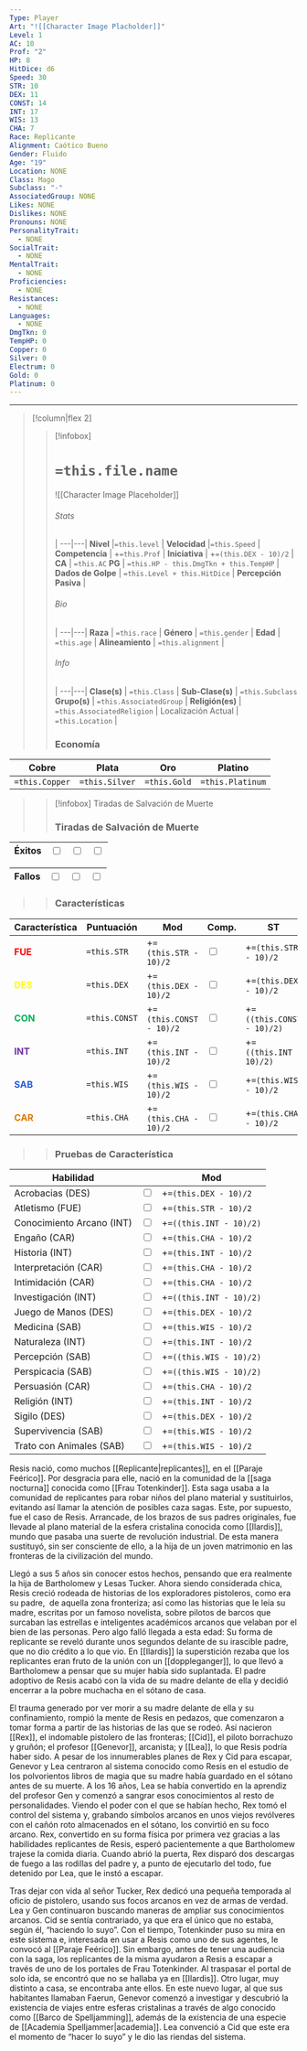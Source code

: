 ```yaml
---
Type: Player
Art: "![[Character Image Placholder]]"
Level: 1
AC: 10
Prof: "2"
HP: 8
HitDice: d6
Speed: 30
STR: 10
DEX: 11
CONST: 14
INT: 17
WIS: 13
CHA: 7
Race: Replicante
Alignment: Caótico Bueno
Gender: Fluido
Age: "19"
Location: NONE
Class: Mago
Subclass: "-"
AssociatedGroup: NONE
Likes: NONE
Dislikes: NONE
Pronouns: NONE
PersonalityTrait:
  - NONE
SocialTrait:
  - NONE
MentalTrait:
  - NONE
Proficiencies:
  - NONE
Resistances:
  - NONE
Languages:
  - NONE
DmgTkn: 0
TempHP: 0
Copper: 0
Silver: 0
Electrum: 0
Gold: 0
Platinum: 0
---
```


---
>[!column|flex 2]
>> [!infobox]
>> # `=this.file.name`
>> ![[Character Image Placeholder]]
>> ###### Stats
>>  |
>> ---|---|
>> **Nivel** |`=this.level` |
>>  **Velocidad** |`=this.Speed` |
>> **Competencia** | +`=this.Prof` |
>> **Iniciativa** | +`=(this.DEX - 10)/2` |
>> **CA** | `=this.AC`
>> **PG** | `=this.HP - this.DmgTkn + this.TempHP` |
>> **Dados de Golpe** | `=this.Level + this.HitDice`  |
>> **Percepción Pasiva** |
>>  
>> ###### Bio
>>   |
>> ---|---|
>> **Raza** | `=this.race` |
>> **Género** | `=this.gender` |
>> **Edad** | `=this.age` |
>> **Alineamiento** | `=this.alignment` |
>> ###### Info
>>   |
>> ---|---|
>> **Clase(s)** | `=this.Class` |
>> **Sub-Clase(s)** | `=this.Subclass`
>> **Grupo(s)** | `=this.AssociatedGroup` |
>> **Religión(es)** | `=this.AssociatedReligion` |
>> Localización Actual | `=this.Location` |
>>  ### Economía
| Cobre         | Plata         | Oro         | Platino         |
| -------------- | -------------- | ------------ | ---------------- |
| `=this.Copper` | `=this.Silver` | `=this.Gold` | `=this.Platinum` |
>
>> [!infobox] Tiradas de Salvación de Muerte
>> ### Tiradas de Salvación de Muerte
| Éxitos | <input type="checkbox" unchecked>  | <input type="checkbox" unchecked> | <input type="checkbox" unchecked> | 
| ------- | --- | --------------------------------- | --------------------------------- |
>>
| Fallos | <input type="checkbox" unchecked>  | <input type="checkbox" unchecked> | <input type="checkbox" unchecked> | 
| ----- | --- | --------------------------------- | --------------------------------- |
>>
>> ### Características
| Característica | Puntuación       | Mod                     | Comp.                              | ST                                  |
| ----- | ----------- | ----------------------- | --------------------------------- | ----------------------------------- |
| <font color="#ff0000">**FUE**</font>   | `=this.STR` | +`=(this.STR - 10)/2`   | <input type="checkbox" unchecked> | +`=(this.STR - 10)/2`               |
| <font color="#ffff00">**DES**</font>   | `=this.DEX`  | +`=(this.DEX - 10)/2`   | <input type="checkbox" unchecked> | +`=(this.DEX - 10)/2`               |
| <font color="#00b050">**CON**</font>   | `=this.CONST` | +`=(this.CONST - 10)/2` | <input type="checkbox" unchecked>   | +`=((this.CONST - 10)/2)` |
| <font color="#7030a0">**INT**</font>   | `=this.INT`          | +`=(this.INT - 10)/2`   | <input type="checkbox" unchecked>   | +`=((this.INT - 10)/2)`   |
| <font color="#245bdb">**SAB**</font>   | `=this.WIS`          | +`=(this.WIS - 10)/2`   | <input type="checkbox" unchecked> | +`=(this.WIS - 10)/2`               |
| <font color="#de7802">**CAR**</font>   | `=this.CHA`          | +`=(this.CHA - 10)/2`   | <input type="checkbox" unchecked> | +`=(this.CHA - 10)/2`               |
>> ### Pruebas de Característica
| Habilidad             |                                   | Mod                     |
| --------------------- | --------------------------------- | ----------------------- |
| Acrobacias (DES)      | <input type="checkbox" unchecked> | +`=(this.DEX - 10)/2`   |
| Atletismo (FUE)       | <input type="checkbox" unchecked> | +`=(this.STR - 10)/2`   |
| Conocimiento Arcano (INT)          | <input type="checkbox" unchecked> | +`=((this.INT - 10)/2)` |
| Engaño (CAR)       | <input type="checkbox" unchecked> | +`=(this.CHA - 10)/2`   |
| Historia (INT)         | <input type="checkbox" unchecked> | +`=(this.INT - 10)/2`   |
| Interpretación (CAR)     | <input type="checkbox" unchecked> | +`=(this.CHA - 10)/2`   |
| Intimidación (CAR)    | <input type="checkbox" unchecked> | +`=(this.CHA - 10)/2`   |
| Investigación (INT)   | <input type="checkbox" unchecked> | +`=((this.INT - 10)/2)` |
| Juego de Manos (DES) | <input type="checkbox" unchecked> | +`=(this.DEX - 10)/2`   |
| Medicina (SAB)        | <input type="checkbox" unchecked> | +`=(this.WIS - 10)/2`   |
| Naturaleza (INT)          | <input type="checkbox" unchecked> | +`=(this.INT - 10)/2`   |
| Percepción (SAB)      | <input type="checkbox" unchecked> | +`=((this.WIS - 10)/2)` |
| Perspicacia (SAB)         | <input type="checkbox" unchecked> | +`=((this.WIS - 10)/2)` |
| Persuasión (CAR)      | <input type="checkbox" unchecked> | +`=(this.CHA - 10)/2`   |
| Religión (INT)        | <input type="checkbox" unchecked> | +`=(this.INT - 10)/2`   |
| Sigilo (DES)         | <input type="checkbox" unchecked> | +`=(this.DEX - 10)/2`   |
| Supervivencia (SAB)        | <input type="checkbox" unchecked> | +`=(this.WIS - 10)/2`   |
| Trato con Animales (SAB) | <input type="checkbox" unchecked> | +`=(this.WIS - 10)/2`   |        



Resis nació, como muchos [[Replicante|replicantes]], en el [[Paraje Feérico]]. Por desgracia para elle, nació en la comunidad de la [[saga nocturna]] conocida como [[Frau Totenkinder]]. Esta saga usaba a la comunidad de replicantes para robar niños del plano material y sustituirlos, evitando así llamar la atención de posibles caza sagas. Este, por supuesto, fue el caso de Resis. Arrancade, de los brazos de sus padres originales, fue llevade al plano material de la esfera cristalina conocida como [[Ilardis]], mundo que pasaba una suerte de revolución industrial. De esta manera sustituyó, sin ser consciente de ello, a la hija de un joven matrimonio en las fronteras de la civilización del mundo.

Llegó a sus 5 años sin conocer estos hechos, pensando que era realmente la hija de Bartholomew y Lesas Tucker. Ahora siendo considerada chica, Resis creció rodeada de historias de los exploradores pistoleros, como era su padre,  de aquella zona fronteriza; así como las historias que le leía su madre, escritas por un famoso novelista, sobre pilotos de barcos que surcaban las estrellas e inteligentes académicos arcanos que velaban por el bien de las personas. Pero algo falló llegada a esta edad: Su forma de replicante se reveló durante unos segundos delante de su irascible padre, que no dio crédito a lo que vio. En [[Ilardis]] la superstición rezaba que los replicantes eran fruto de la unión con un [[doppleganger]], lo que llevó a Bartholomew a pensar que su mujer había sido suplantada. El padre adoptivo de Resis acabó con la vida de su madre delante de ella y decidió encerrar a la pobre muchacha en el sótano de casa.

El trauma generado por ver morir a su madre delante de ella y su confinamiento, rompió la mente de Resis en pedazos, que comenzaron a tomar forma a partir de las historias de las que se rodeó. Así nacieron [[Rex]], el indomable pistolero de las fronteras; [[Cid]], el piloto borrachuzo y gruñón; el profesor [[Genevor]], arcanista; y [[Lea]], lo que Resis podría haber sido. A pesar de los innumerables planes de Rex y Cid para escapar, Genevor y Lea centraron al sistema conocido como Resis en el estudio de los polvorientos libros de magia que su madre había guardado en el sótano antes de su muerte. A los 16 años, Lea se había convertido en la aprendiz del profesor Gen y comenzó a sangrar esos conocimientos al resto de personalidades. Viendo el poder con el que se habían hecho, Rex tomó el control del sistema y, grabando símbolos arcanos en unos viejos revólveres con el cañón roto almacenados en el sótano, los convirtió en su foco arcano. Rex, convertido en su forma física por primera vez gracias a las habilidades replicantes de Resis, esperó pacientemente a que Bartholomew trajese la comida diaria. Cuando abrió la puerta, Rex disparó dos descargas de fuego a las rodillas del padre y, a punto de ejecutarlo del todo, fue detenido por Lea, que le instó a escapar.

Tras dejar con vida al señor Tucker, Rex dedicó una pequeña temporada al oficio de pistolero, usando sus focos arcanos en vez de armas de verdad. Lea y Gen continuaron buscando maneras de ampliar sus conocimientos arcanos. Cid se sentía contrariado, ya que era el único que no estaba, según él, “haciendo lo suyo”. Con el tiempo, Totenkinder puso su mira en este sistema e, interesada en usar a Resis como uno de sus agentes, le convocó al [[Paraje Feérico]]. Sin embargo, antes de tener una audiencia con la saga, los replicantes de la misma ayudaron a Resis a escapar a través de uno de los portales de Frau Totenkinder. Al traspasar el portal de solo ida, se encontró que no se hallaba ya en [[Ilardis]]. Otro lugar, muy distinto a casa, se encontraba ante ellos. En este nuevo lugar, al que sus habitantes llamaban Faerun, Genevor comenzó a investigar y descubrió la existencia de viajes entre esferas cristalinas a través de algo conocido como [[Barco de Spelljamming]], además de la existencia de una especie de [[Academia Spelljammer|academia]]. Lea convenció a Cid que este era el momento de “hacer lo suyo” y le dio las riendas del sistema.

